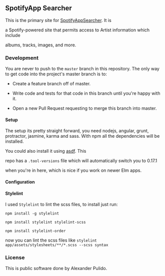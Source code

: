 ## SpotifyApp Searcher

This is the primary site for [SpotifyAppSearcher](https://spotifyappsearch.herokuapp.com/).  It is

a Spotify-powered  site that permits access to Artist information which include

albums, tracks, images, and more.



### Development

You are never to push to the `master` branch in this repository.  The only way to get code into the project's master branch is to:

- Create a feature branch off of master.

- Write code and tests for that code in this branch until you're happy with it.

- Open a new Pull Request requesting to merge this branch into master.


#### Setup

The setup its pretty straight forward, you need nodejs, angular, grunt, protractor, jasmine, karma and sass. With npm all the dependencies will be installed.

You could also install it using [asdf](https://github.com/asdf-vm/asdf).  This

repo has a `.tool-versions` file which will automatically switch you to 0.17.1

when you're in here, which is nice if you work on newer Elm apps.


#### Configuration


#### Stylelint


I used `Stylelint` to lint the scss files, to install just run:


`npm install -g stylelint`

`npm install stylelint stylelint-scss`

`npm install stylelint-order`


now you can lint the scss files like `stylelint app/assets/stylesheets/**/*.scss --scss syntax`


### License


This is public software done by Alexander Pulido.